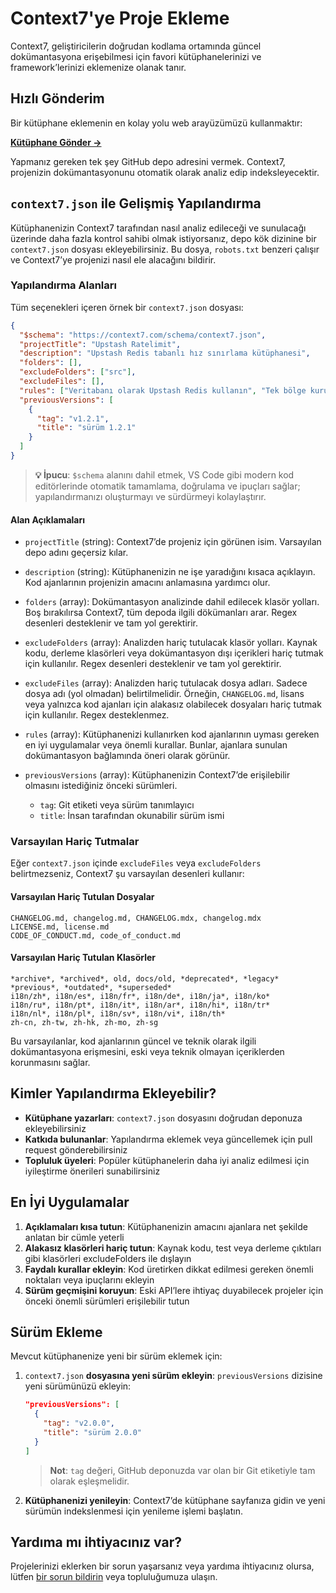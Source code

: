 # Context7'ye Proje Ekleme

Context7, geliştiricilerin doğrudan kodlama ortamında güncel dokümantasyona erişebilmesi için favori kütüphanelerinizi ve framework’lerinizi eklemenize olanak tanır.

## Hızlı Gönderim

Bir kütüphane eklemenin en kolay yolu web arayüzümüzü kullanmaktır:

[**Kütüphane Gönder →**](https://context7.com/add-library?tab=github)

Yapmanız gereken tek şey GitHub depo adresini vermek. Context7, projenizin dokümantasyonunu otomatik olarak analiz edip indeksleyecektir.

## `context7.json` ile Gelişmiş Yapılandırma

Kütüphanenizin Context7 tarafından nasıl analiz edileceği ve sunulacağı üzerinde daha fazla kontrol sahibi olmak istiyorsanız, depo kök dizinine bir `context7.json` dosyası ekleyebilirsiniz. Bu dosya, `robots.txt` benzeri çalışır ve Context7’ye projenizi nasıl ele alacağını bildirir.

### Yapılandırma Alanları

Tüm seçenekleri içeren örnek bir `context7.json` dosyası:

```json
{
  "$schema": "https://context7.com/schema/context7.json",
  "projectTitle": "Upstash Ratelimit",
  "description": "Upstash Redis tabanlı hız sınırlama kütüphanesi",
  "folders": [],
  "excludeFolders": ["src"],
  "excludeFiles": [],
  "rules": ["Veritabanı olarak Upstash Redis kullanın", "Tek bölge kurulumu kullanın"],
  "previousVersions": [
    {
      "tag": "v1.2.1",
      "title": "sürüm 1.2.1"
    }
  ]
}
```

> **💡 İpucu**: `$schema` alanını dahil etmek, VS Code gibi modern kod editörlerinde otomatik tamamlama, doğrulama ve ipuçları sağlar; yapılandırmanızı oluşturmayı ve sürdürmeyi kolaylaştırır.

#### Alan Açıklamaları

- `projectTitle` (string): Context7’de projeniz için görünen isim. Varsayılan depo adını geçersiz kılar.

- `description` (string): Kütüphanenizin ne işe yaradığını kısaca açıklayın. Kod ajanlarının projenizin amacını anlamasına yardımcı olur.

- `folders` (array): Dokümantasyon analizinde dahil edilecek klasör yolları. Boş bırakılırsa Context7, tüm depoda ilgili dökümanları arar. Regex desenleri desteklenir ve tam yol gerektirir.

- `excludeFolders` (array): Analizden hariç tutulacak klasör yolları. Kaynak kodu, derleme klasörleri veya dokümantasyon dışı içerikleri hariç tutmak için kullanılır. Regex desenleri desteklenir ve tam yol gerektirir.

- `excludeFiles` (array): Analizden hariç tutulacak dosya adları. Sadece dosya adı (yol olmadan) belirtilmelidir. Örneğin, `CHANGELOG.md`, lisans veya yalnızca kod ajanları için alakasız olabilecek dosyaları hariç tutmak için kullanılır. Regex desteklenmez.

- `rules` (array): Kütüphanenizi kullanırken kod ajanlarının uyması gereken en iyi uygulamalar veya önemli kurallar. Bunlar, ajanlara sunulan dokümantasyon bağlamında öneri olarak görünür.

- `previousVersions` (array): Kütüphanenizin Context7’de erişilebilir olmasını istediğiniz önceki sürümleri.

  - `tag`: Git etiketi veya sürüm tanımlayıcı
  - `title`: İnsan tarafından okunabilir sürüm ismi

### Varsayılan Hariç Tutmalar

Eğer `context7.json` içinde `excludeFiles` veya `excludeFolders` belirtmezseniz, Context7 şu varsayılan desenleri kullanır:

#### Varsayılan Hariç Tutulan Dosyalar

```
CHANGELOG.md, changelog.md, CHANGELOG.mdx, changelog.mdx
LICENSE.md, license.md
CODE_OF_CONDUCT.md, code_of_conduct.md
```

#### Varsayılan Hariç Tutulan Klasörler

```
*archive*, *archived*, old, docs/old, *deprecated*, *legacy*
*previous*, *outdated*, *superseded*
i18n/zh*, i18n/es*, i18n/fr*, i18n/de*, i18n/ja*, i18n/ko*
i18n/ru*, i18n/pt*, i18n/it*, i18n/ar*, i18n/hi*, i18n/tr*
i18n/nl*, i18n/pl*, i18n/sv*, i18n/vi*, i18n/th*
zh-cn, zh-tw, zh-hk, zh-mo, zh-sg
```

Bu varsayılanlar, kod ajanlarının güncel ve teknik olarak ilgili dokümantasyona erişmesini, eski veya teknik olmayan içeriklerden korunmasını sağlar.

## Kimler Yapılandırma Ekleyebilir?

- **Kütüphane yazarları**: `context7.json` dosyasını doğrudan deponuza ekleyebilirsiniz
- **Katkıda bulunanlar**: Yapılandırma eklemek veya güncellemek için pull request gönderebilirsiniz
- **Topluluk üyeleri**: Popüler kütüphanelerin daha iyi analiz edilmesi için iyileştirme önerileri sunabilirsiniz

## En İyi Uygulamalar

1. **Açıklamaları kısa tutun**: Kütüphanenizin amacını ajanlara net şekilde anlatan bir cümle yeterli
2. **Alakasız klasörleri hariç tutun**: Kaynak kodu, test veya derleme çıktıları gibi klasörleri excludeFolders ile dışlayın
3. **Faydalı kurallar ekleyin**: Kod üretirken dikkat edilmesi gereken önemli noktaları veya ipuçlarını ekleyin
4. **Sürüm geçmişini koruyun**: Eski API’lere ihtiyaç duyabilecek projeler için önceki önemli sürümleri erişilebilir tutun

## Sürüm Ekleme

Mevcut kütüphanenize yeni bir sürüm eklemek için:

1. `context7.json` **dosyasına yeni sürüm ekleyin**: `previousVersions` dizisine yeni sürümünüzü ekleyin:

   ```json
   "previousVersions": [
     {
       "tag": "v2.0.0",
       "title": "sürüm 2.0.0"
     }
   ]
   ```

   > **Not**: `tag` değeri, GitHub deponuzda var olan bir Git etiketiyle tam olarak eşleşmelidir.

2. **Kütüphanenizi yenileyin**: Context7’de kütüphane sayfanıza gidin ve yeni sürümün indekslenmesi için yenileme işlemi başlatın.

## Yardıma mı ihtiyacınız var?

Projelerinizi eklerken bir sorun yaşarsanız veya yardıma ihtiyacınız olursa, lütfen [bir sorun bildirin](https://context7.com/add-library?tab=github) veya topluluğumuza ulaşın.
